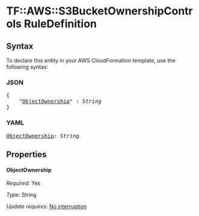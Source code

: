 # TF::AWS::S3BucketOwnershipControls RuleDefinition

## Syntax

To declare this entity in your AWS CloudFormation template, use the following syntax:

### JSON

<pre>
{
    "<a href="#objectownership" title="ObjectOwnership">ObjectOwnership</a>" : <i>String</i>
}
</pre>

### YAML

<pre>
<a href="#objectownership" title="ObjectOwnership">ObjectOwnership</a>: <i>String</i>
</pre>

## Properties

#### ObjectOwnership

_Required_: Yes

_Type_: String

_Update requires_: [No interruption](https://docs.aws.amazon.com/AWSCloudFormation/latest/UserGuide/using-cfn-updating-stacks-update-behaviors.html#update-no-interrupt)

